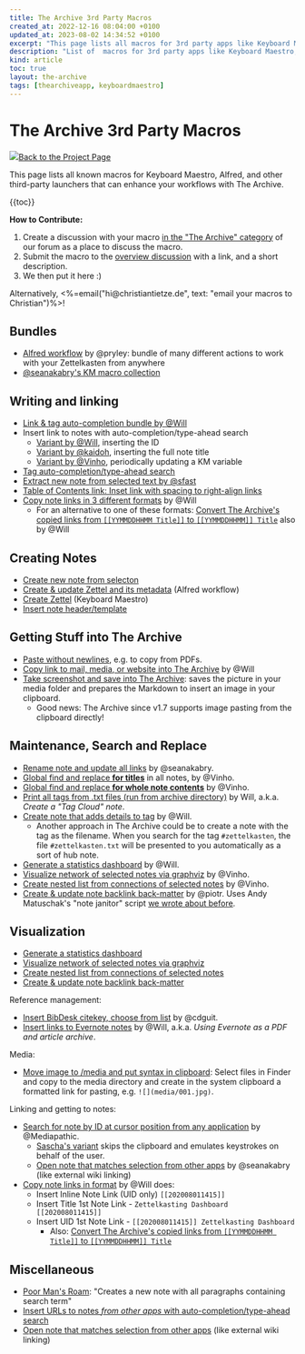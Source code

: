 ```yaml
---
title: The Archive 3rd Party Macros
created_at: 2022-12-16 08:04:00 +0100
updated_at: 2023-08-02 14:34:52 +0100
excerpt: "This page lists all macros for 3rd party apps like Keyboard Maestro, Alfred, and other launchers that can enhance your workflows with The Archive."
description: "List of  macros for 3rd party apps like Keyboard Maestro, Alfred, and other launchers that can enhance your workflows with The Archive."
kind: article
toc: true
layout: the-archive
tags: [thearchiveapp, keyboardmaestro]
---
```


# The Archive 3rd Party Macros

<a href="/the-archive/" class="back--link"><img src="/the-archive/img/appicon-sm.png" class="back--image" /><span class="back--text">Back to the Project Page</span></a>

This page lists all known macros for Keyboard Maestro, Alfred, and other third-party launchers that can enhance your workflows with The Archive.

{{toc}}

<aside class="note">
  <p><b>How to Contribute:</b></p>
  <ol>
    <li>Create a discussion with your macro <a href="https://forum.zettelkasten.de/categories/the-archive">in the &quot;The Archive&quot; category</a> of our forum as a place to discuss the macro.</li>
    <li>Submit the macro to the <a href="https://forum.zettelkasten.de/discussion/213/the-archive-keyboard-maestro-alfred-macros/p1">overview discussion</a> with a link, and a short description.</li>
    <li>We then put it here :)</li>
  </ol>
  <p>Alternatively, <%=email("hi@christiantietze.de", text: "email your macros to  Christian")%>!</p>
</aside>


## Bundles

- [Alfred workflow](https://forum.zettelkasten.de/discussion/comment/6715/#Comment_6715) by @pryley: bundle of many different actions to work with your Zettelkasten from anywhere
- [@seanakabry's KM macro collection](https://github.com/seanakabry/zk-tools)

## Writing and linking

- [Link & tag auto-completion bundle by @Will](https://forum.zettelkasten.de/discussion/comment/2444/#Comment_2444 "Automatic completion when adding a link or a tag to zettel.")
- Insert link to notes with auto-completion/type-ahead search
    - [Variant by @Will](https://forum.zettelkasten.de/discussion/comment/2516/#Comment_2516 "Quick insertion of links to other Zettels with type-ahead search (using Keyboard Maestro)"), inserting the ID
    - [Variant by @kaidoh](https://forum.zettelkasten.de/discussion/176/quick-insertion-of-links-to-other-zettels-with-type-ahead-search-using-keyboard-maestro), inserting the full note title
    - [Variant by @Vinho](https://forum.zettelkasten.de/discussion/comment/10245/#Comment_10245), periodically updating a KM variable
- [Tag auto-completion/type-ahead search](https://forum.zettelkasten.de/discussion/179/quick-insertion-of-tags-with-type-ahead-search-using-keyboard-maestro)
- [Extract new note from selected text by @sfast](https://forum.zettelkasten.de/discussion/comment/13329/#Comment_13329)
- [Table of Contents link: Inset link with spacing to right-align links](https://forum.zettelkasten.de/discussion/comment/2297/#Comment_2297 "Inset Note Link with 80 spacing")
- [Copy note links in 3 different formats](https://forum.zettelkasten.de/discussion/comment/7530/#Comment_7530 "Note Linking Trifecta") by @Will
    - For an alternative to one of these formats: [Convert The Archive's copied links from `[[YYMMDDHHMM Title]]` to `[[YYMMDDHHMM]] Title`](https://forum.zettelkasten.de/discussion/comment/2132/#Comment_2132) also by @Will


## Creating Notes

- [Create new note from selecton](http://forum.zettelkasten.de/discussion/902/km-macro-create-new-zettel-from-selection)
- [Create & update Zettel and its metadata](https://forum.zettelkasten.de/discussion/675/alfred-workflow-for-creating-new-zettels-including-metadata) (Alfred workflow)
- [Create Zettel](https://forum.zettelkasten.de/discussion/comment/6811/#Comment_6811) (Keyboard Maestro)
- [Insert note header/template](https://forum.zettelkasten.de/discussion/comment/10154/#Comment_10154)

## Getting Stuff into The Archive

- [Paste without newlines](https://forum.zettelkasten.de/discussion/comment/13212/#Comment_13212), e.g. to copy from PDFs.
- [Copy link to mail, media, or website into The Archive](https://forum.zettelkasten.de/discussion/2122/3-quick-ways-to-create-a-markdown-link-from-mail-safari-and-finder) by @Will
- [Take screenshot and save into The Archive](https://forum.zettelkasten.de/discussion/comment/11202/#Comment_11202): saves the picture in your media folder and prepares the Markdown to insert an image in your clipboard.
    - Good news: The Archive since v1.7 supports image pasting from the clipboard directly!

## Maintenance, Search and Replace

- [Rename note and update all links](https://forum.zettelkasten.de/discussion/1230/km-macro-rename-note-and-update-wikilinks-to-it/) by @seanakabry.
- [Global find and replace **for titles**](https://forum.zettelkasten.de/discussion/638/keyboard-maestro-macro-replacing-text-string-in-all-zettel-titles) in all notes, by @Vinho.
- [Global find and replace **for whole note contents**](https://forum.zettelkasten.de/discussion/641/keyboard-maestro-macro-replacing-text-string-in-all-zettels) by @Vinho.
- [Print all tags from .txt files (run from archive directory)](https://forum.zettelkasten.de/discussion/comment/2504/#Comment_2504 "Script to print all tags from .txt files (run from archive directory)") by Will, a.k.a. *Create a "Tag Cloud" note*.
- [Create note that adds details to tag](https://forum.zettelkasten.de/discussion/comment/7440/#Comment_7440) by @Will.
    - Another approach in The Archive could be to create a note with the tag as the filename. When you search for the tag `#zettelkasten`, the file `#zettelkasten.txt` will be presented to you automatically as a sort of hub note.
- [Generate a statistics dashboard](https://forum.zettelkasten.de/discussion/786/zettelkasten-statistics) by @Will.
- [Visualize network of selected notes via graphviz](https://forum.zettelkasten.de/discussion/670/visualising-links-between-zettels-with-keyboard-maestro-and-graphviz) by @Vinho.
- [Create nested list from connections of selected notes](https://forum.zettelkasten.de/discussion/630/feature-request-outliner-view-of-a-zettel-and-its-children) by @Vinho.
- [Create & update note backlink back-matter](https://forum.zettelkasten.de/discussion/comment/4413/#Comment_4413) by @piotr. Uses Andy Matuschak's "note janitor" script [we wrote about before](https://forum.zettelkasten.de/discussion/670/visualising-links-between-zettels-with-keyboard-maestro-and-graphviz).

## Visualization

- [Generate a statistics dashboard](https://forum.zettelkasten.de/discussion/786/zettelkasten-statistics)
- [Visualize network of selected notes via graphviz](https://forum.zettelkasten.de/discussion/670/visualising-links-between-zettels-with-keyboard-maestro-and-graphviz)
- [Create nested list from connections of selected notes](https://forum.zettelkasten.de/discussion/630/feature-request-outliner-view-of-a-zettel-and-its-children)
- [Create & update note backlink back-matter](https://forum.zettelkasten.de/discussion/comment/4413/#Comment_4413)


Reference management:

- [Insert BibDesk citekey, choose from list](https://forum.zettelkasten.de/discussion/comment/2533/#Comment_2533) by @cdguit.
- [Insert links to Evernote notes](https://forum.zettelkasten.de/discussion/417/using-evernote-as-a-pdf-and-article-archive "Quick insertion of links to Evernote notes.") by @Will, a.k.a. *Using Evernote as a PDF and article archive*.

Media:

- [Move image to /media and put syntax in clipboard](https://forum.zettelkasten.de/discussion/559/quickly-copy-files-images-to-media-folder-and-create-formatted-media-links-using-keyboard-maestro): Select files in Finder and copy to the media directory and create in the system clipboard a formatted link for pasting, e.g. `![](media/001.jpg)`.

Linking and getting to notes:

- [Search for note by ID at cursor position from any application](https://forum.zettelkasten.de/discussion/774/keyboard-maestro-macro-search-uid-in-thearchive-from-any-application/) by @Mediapathic.
    - [Sascha's variant](https://forum.zettelkasten.de/discussion/comment/14923/#Comment_14923) skips the clipboard and emulates keystrokes on behalf of the user.
    - [Open note that matches selection from other apps](https://forum.zettelkasten.de/discussion/1235/km-macro-open-a-file-outside-the-zettelkasten-identified-by-a-uid/) by @seanakabry (like external wiki linking)
- [Copy note links in format](https://forum.zettelkasten.de/discussion/comment/7530/#Comment_7530 "Note Linking Trivecta") by @Will does:
    - Insert Inline Note Link (UID only) `[[202008011415]]`
    - Insert Title 1st Note Link - `Zettelkasting Dashboard [[202008011415]]`
    - Insert UID 1st Note Link - `[[202008011415]] Zettelkasting Dashboard`
        - Also: [Convert The Archive's copied links from `[[YYMMDDHHMM Title]]` to `[[YYMMDDHHMM]] Title`](https://forum.zettelkasten.de/discussion/297/convert-the-archives-copied-links-from-yymmddhhmm-title-to-yymmddhhmm-title#latest "Convert The Archive's copied links from [[YYMMDDHHMM Title]] to [[YYMMDDHHMM]] Title")

## Miscellaneous

- [Poor Man's Roam](https://forum.zettelkasten.de/discussion/855/poor-mans-roam-style-contextual-backlinks-keyboard-maestro): "Creates a new note with all paragraphs containing search term"
- [Insert URLs to notes _from other apps_ with auto-completion/type-ahead search](https://forum.zettelkasten.de/discussion/191/quick-insertion-of-urls-to-notes-with-type-ahead-search-using-keyboard-maestro)
- [Open note that matches selection from other apps](https://forum.zettelkasten.de/discussion/1235/km-macro-open-a-file-outside-the-zettelkasten-identified-by-a-uid/) (like external wiki linking)
